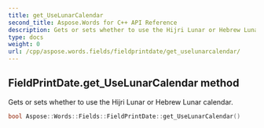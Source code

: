 ```yaml
---
title: get_UseLunarCalendar
second_title: Aspose.Words for C++ API Reference
description: Gets or sets whether to use the Hijri Lunar or Hebrew Lunar calendar. 
type: docs
weight: 0
url: /cpp/aspose.words.fields/fieldprintdate/get_uselunarcalendar/
---
```

## FieldPrintDate.get_UseLunarCalendar method


Gets or sets whether to use the Hijri Lunar or Hebrew Lunar calendar.

```cpp
bool Aspose::Words::Fields::FieldPrintDate::get_UseLunarCalendar()
```

